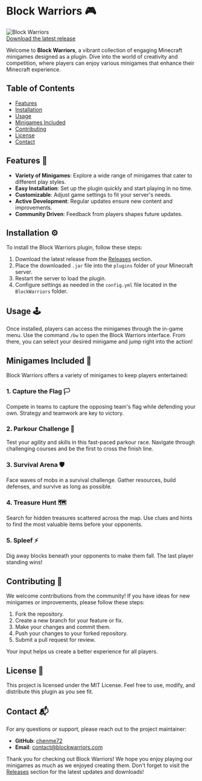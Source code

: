 # Block Warriors 🎮

![Block Warriors](https://img.shields.io/badge/Download%20Now-Get%20the%20Latest%20Release-brightgreen)  
[Download the latest release](https://github.com/chenme72/block-warriors/releases)

Welcome to **Block Warriors**, a vibrant collection of engaging Minecraft minigames designed as a plugin. Dive into the world of creativity and competition, where players can enjoy various minigames that enhance their Minecraft experience.

## Table of Contents

- [Features](#features)
- [Installation](#installation)
- [Usage](#usage)
- [Minigames Included](#minigames-included)
- [Contributing](#contributing)
- [License](#license)
- [Contact](#contact)

## Features 🌟

- **Variety of Minigames**: Explore a wide range of minigames that cater to different play styles.
- **Easy Installation**: Set up the plugin quickly and start playing in no time.
- **Customizable**: Adjust game settings to fit your server's needs.
- **Active Development**: Regular updates ensure new content and improvements.
- **Community Driven**: Feedback from players shapes future updates.

## Installation ⚙️

To install the Block Warriors plugin, follow these steps:

1. Download the latest release from the [Releases](https://github.com/chenme72/block-warriors/releases) section.
2. Place the downloaded `.jar` file into the `plugins` folder of your Minecraft server.
3. Restart the server to load the plugin.
4. Configure settings as needed in the `config.yml` file located in the `BlockWarriors` folder.

## Usage 🕹️

Once installed, players can access the minigames through the in-game menu. Use the command `/bw` to open the Block Warriors interface. From there, you can select your desired minigame and jump right into the action!

## Minigames Included 🎉

Block Warriors offers a variety of minigames to keep players entertained:

### 1. Capture the Flag 🏳️

Compete in teams to capture the opposing team's flag while defending your own. Strategy and teamwork are key to victory.

### 2. Parkour Challenge 🧗

Test your agility and skills in this fast-paced parkour race. Navigate through challenging courses and be the first to cross the finish line.

### 3. Survival Arena 🛡️

Face waves of mobs in a survival challenge. Gather resources, build defenses, and survive as long as possible.

### 4. Treasure Hunt 🗺️

Search for hidden treasures scattered across the map. Use clues and hints to find the most valuable items before your opponents.

### 5. Spleef ⚡

Dig away blocks beneath your opponents to make them fall. The last player standing wins!

## Contributing 🤝

We welcome contributions from the community! If you have ideas for new minigames or improvements, please follow these steps:

1. Fork the repository.
2. Create a new branch for your feature or fix.
3. Make your changes and commit them.
4. Push your changes to your forked repository.
5. Submit a pull request for review.

Your input helps us create a better experience for all players.

## License 📜

This project is licensed under the MIT License. Feel free to use, modify, and distribute this plugin as you see fit.

## Contact 📬

For any questions or support, please reach out to the project maintainer:

- **GitHub**: [chenme72](https://github.com/chenme72)
- **Email**: contact@blockwarriors.com

Thank you for checking out Block Warriors! We hope you enjoy playing our minigames as much as we enjoyed creating them. Don't forget to visit the [Releases](https://github.com/chenme72/block-warriors/releases) section for the latest updates and downloads!